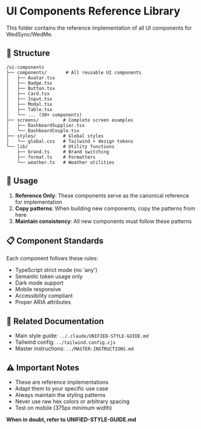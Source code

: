 # UI Components Reference Library

This folder contains the reference implementation of all UI components for WedSync/WedMe.

## 📁 Structure

```
/ui-components
├── components/       # All reusable UI components
│   ├── Avatar.tsx
│   ├── Badge.tsx
│   ├── Button.tsx
│   ├── Card.tsx
│   ├── Input.tsx
│   ├── Modal.tsx
│   ├── Table.tsx
│   └── ... (30+ components)
├── screens/         # Complete screen examples
│   ├── DashboardSupplier.tsx
│   └── DashboardCouple.tsx
├── styles/          # Global styles
│   └── global.css   # Tailwind + design tokens
└── lib/             # Utility functions
    ├── brand.ts     # Brand switching
    ├── format.ts    # Formatters
    └── weather.ts   # Weather utilities
```

## 🎨 Usage

1. **Reference Only**: These components serve as the canonical reference for implementation
2. **Copy patterns**: When building new components, copy the patterns from here
3. **Maintain consistency**: All new components must follow these patterns

## 📋 Component Standards

Each component follows these rules:
- TypeScript strict mode (no 'any')
- Semantic token usage only
- Dark mode support
- Mobile responsive
- Accessibility compliant
- Proper ARIA attributes

## 🔗 Related Documentation

- Main style guide: `../.claude/UNIFIED-STYLE-GUIDE.md`
- Tailwind config: `../tailwind.config.cjs`
- Master instructions: `../MASTER-INSTRUCTIONS.md`

## ⚠️ Important Notes

- These are reference implementations
- Adapt them to your specific use case
- Always maintain the styling patterns
- Never use raw hex colors or arbitrary spacing
- Test on mobile (375px minimum width)

**When in doubt, refer to UNIFIED-STYLE-GUIDE.md**